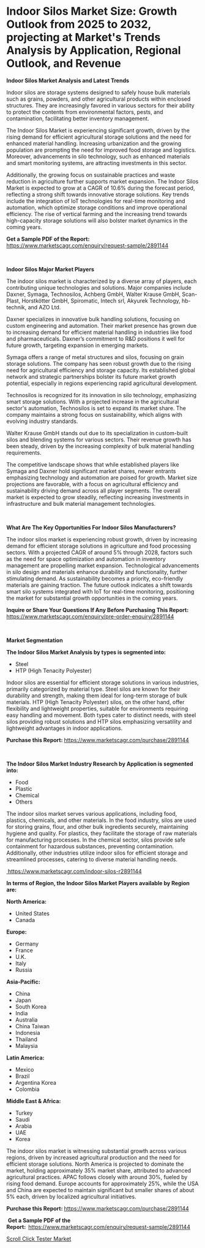 <p><h1>Indoor Silos Market Size: Growth Outlook from 2025 to 2032, projecting at Market's Trends Analysis by Application, Regional Outlook, and Revenue</h1></p><p><strong>Indoor Silos Market Analysis and Latest Trends</strong></p>
<p><p>Indoor silos are storage systems designed to safely house bulk materials such as grains, powders, and other agricultural products within enclosed structures. They are increasingly favored in various sectors for their ability to protect the contents from environmental factors, pests, and contamination, facilitating better inventory management.</p><p>The Indoor Silos Market is experiencing significant growth, driven by the rising demand for efficient agricultural storage solutions and the need for enhanced material handling. Increasing urbanization and the growing population are prompting the need for improved food storage and logistics. Moreover, advancements in silo technology, such as enhanced materials and smart monitoring systems, are attracting investments in this sector.</p><p>Additionally, the growing focus on sustainable practices and waste reduction in agriculture further supports market expansion. The Indoor Silos Market is expected to grow at a CAGR of 10.6% during the forecast period, reflecting a strong shift towards innovative storage solutions. Key trends include the integration of IoT technologies for real-time monitoring and automation, which optimize storage conditions and improve operational efficiency. The rise of vertical farming and the increasing trend towards high-capacity storage solutions will also bolster market dynamics in the coming years.</p></p>
<p><strong>Get a Sample PDF of the Report:&nbsp;</strong> <a href="https://www.marketscagr.com/enquiry/request-sample/2891144?utm_campaign=2941&utm_medium=2&utm_source=Github&utm_content=ia&utm_term=14032025&utm_id=indoor-silos">https://www.marketscagr.com/enquiry/request-sample/2891144</a></p>
<p>&nbsp;</p>
<p><strong>Indoor Silos Major Market Players</strong></p>
<p><p>The indoor silos market is characterized by a diverse array of players, each contributing unique technologies and solutions. Major companies include Daxner, Symaga, Technosilos, Achberg GmbH, Walter Krause GmbH, Scan-Plast, Horstkötter GmbH, Spiromatic, Intech srl, Akyurek Technology, hb-technik, and AZO Ltd.</p><p>Daxner specializes in innovative bulk handling solutions, focusing on custom engineering and automation. Their market presence has grown due to increasing demand for efficient material handling in industries like food and pharmaceuticals. Daxner’s commitment to R&D positions it well for future growth, targeting expansion in emerging markets.</p><p>Symaga offers a range of metal structures and silos, focusing on grain storage solutions. The company has seen robust growth due to the rising need for agricultural efficiency and storage capacity. Its established global network and strategic partnerships bolster its future market growth potential, especially in regions experiencing rapid agricultural development.</p><p>Technosilos is recognized for its innovation in silo technology, emphasizing smart storage solutions. With a projected increase in the agricultural sector's automation, Technosilos is set to expand its market share. The company maintains a strong focus on sustainability, which aligns with evolving industry standards.</p><p>Walter Krause GmbH stands out due to its specialization in custom-built silos and blending systems for various sectors. Their revenue growth has been steady, driven by the increasing complexity of bulk material handling requirements.</p><p>The competitive landscape shows that while established players like Symaga and Daxner hold significant market shares, newer entrants emphasizing technology and automation are poised for growth. Market size projections are favorable, with a focus on agricultural efficiency and sustainability driving demand across all player segments. The overall market is expected to grow steadily, reflecting increasing investments in infrastructure and bulk material management technologies.</p></p>
<p>&nbsp;</p>
<p><strong>What Are The Key Opportunities For Indoor Silos Manufacturers?</strong></p>
<p><p>The indoor silos market is experiencing robust growth, driven by increasing demand for efficient storage solutions in agriculture and food processing sectors. With a projected CAGR of around 5% through 2028, factors such as the need for space optimization and automation in inventory management are propelling market expansion. Technological advancements in silo design and materials enhance durability and functionality, further stimulating demand. As sustainability becomes a priority, eco-friendly materials are gaining traction. The future outlook indicates a shift towards smart silo systems integrated with IoT for real-time monitoring, positioning the market for substantial growth opportunities in the coming years.</p></p>
<p><strong>Inquire or Share Your Questions If Any Before Purchasing This Report:</strong> <a href="https://www.marketscagr.com/enquiry/pre-order-enquiry/2891144?utm_campaign=2941&utm_medium=2&utm_source=Github&utm_content=ia&utm_term=14032025&utm_id=indoor-silos">https://www.marketscagr.com/enquiry/pre-order-enquiry/2891144</a></p>
<p>&nbsp;</p>
<p><strong>Market Segmentation</strong></p>
<p><strong>The Indoor Silos Market Analysis by types is segmented into:</strong></p>
<p><ul><li>Steel</li><li>HTP (High Tenacity Polyester)</li></ul></p>
<p><p>Indoor silos are essential for efficient storage solutions in various industries, primarily categorized by material type. Steel silos are known for their durability and strength, making them ideal for long-term storage of bulk materials. HTP (High Tenacity Polyester) silos, on the other hand, offer flexibility and lightweight properties, suitable for environments requiring easy handling and movement. Both types cater to distinct needs, with steel silos providing robust solutions and HTP silos emphasizing versatility and lightweight advantages in indoor applications.</p></p>
<p><strong>Purchase this Report:&nbsp;</strong><a href="https://www.marketscagr.com/purchase/2891144?utm_campaign=2941&utm_medium=2&utm_source=Github&utm_content=ia&utm_term=14032025&utm_id=indoor-silos">https://www.marketscagr.com/purchase/2891144</a></p>
<p>&nbsp;</p>
<p><strong>The Indoor Silos Market Industry Research by Application is segmented into:</strong></p>
<p><ul><li>Food</li><li>Plastic</li><li>Chemical</li><li>Others</li></ul></p>
<p><p>The indoor silos market serves various applications, including food, plastics, chemicals, and other materials. In the food industry, silos are used for storing grains, flour, and other bulk ingredients securely, maintaining hygiene and quality. For plastics, they facilitate the storage of raw materials for manufacturing processes. In the chemical sector, silos provide safe containment for hazardous substances, preventing contamination. Additionally, other industries utilize indoor silos for efficient storage and streamlined processes, catering to diverse material handling needs.</p></p>
<p><a href="https://www.marketscagr.com/indoor-silos-r2891144?utm_campaign=2941&utm_medium=2&utm_source=Github&utm_content=ia&utm_term=14032025&utm_id=indoor-silos">&nbsp;https://www.marketscagr.com/indoor-silos-r2891144</a></p>
<p><strong>In terms of Region, the Indoor Silos Market Players available by Region are:</strong></p>
<p>
    <p> <strong> North America: </strong>
        <ul>
            <li>United States</li>
            <li>Canada</li>
        </ul>
        </p> 
    <p> <strong> Europe: </strong>
        <ul>
            <li>Germany</li>
            <li>France</li>
            <li>U.K.</li>
            <li>Italy</li>
            <li>Russia</li>
        </ul>
        </p> 
    <p> <strong> Asia-Pacific: </strong>
        <ul>
            <li>China</li>
            <li>Japan</li>
            <li>South Korea</li>
            <li>India</li>
            <li>Australia</li>
            <li>China Taiwan</li>
            <li>Indonesia</li>
            <li>Thailand</li>
            <li>Malaysia</li>
        </ul>
        </p> 
    <p> <strong> Latin America: </strong>
        <ul>
            <li>Mexico</li>
            <li>Brazil</li>
            <li>Argentina Korea</li>
            <li>Colombia</li>
        </ul>
        </p> 
    <p> <strong> Middle East & Africa: </strong>
        <ul>
            <li>Turkey</li>
            <li>Saudi</li>
            <li>Arabia</li>
            <li>UAE</li>
            <li>Korea</li>
        </ul>
    </p>
    </p>
<p><p>The indoor silos market is witnessing substantial growth across various regions, driven by increased agricultural production and the need for efficient storage solutions. North America is projected to dominate the market, holding approximately 35% market share, attributed to advanced agricultural practices. APAC follows closely with around 30%, fueled by rising food demand. Europe accounts for approximately 25%, while the USA and China are expected to maintain significant but smaller shares of about 5% each, driven by localized agricultural initiatives.</p></p>
<p><strong>Purchase this Report: </strong><a href="https://www.marketscagr.com/purchase/2891144?utm_campaign=2941&utm_medium=2&utm_source=Github&utm_content=ia&utm_term=14032025&utm_id=indoor-silos">https://www.marketscagr.com/purchase/2891144</a></p>
<p>&nbsp;<strong>Get a Sample PDF of the Report:&nbsp;&nbsp;</strong><a href="https://www.marketscagr.com/enquiry/request-sample/2891144?utm_campaign=2941&utm_medium=2&utm_source=Github&utm_content=ia&utm_term=14032025&utm_id=indoor-silos">https://www.marketscagr.com/enquiry/request-sample/2891144</a></p>
<p><strong></strong></p>
<p><p><a href="https://github.com/xanaanenkaly/Market-Research-Report-List-1/blob/main/scroll-click-tester-market.md?utm_campaign=2941&utm_medium=2&utm_source=Github&utm_content=ia&utm_term=14032025&utm_id=indoor-silos">Scroll Click Tester Market</a></p></p>
